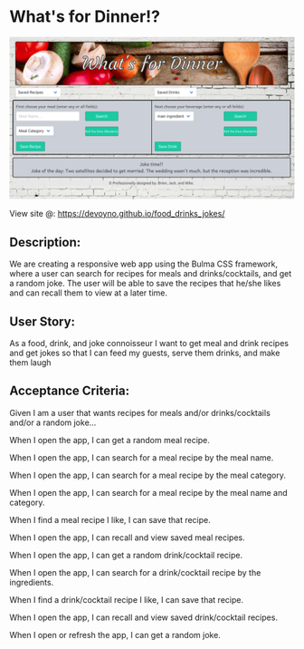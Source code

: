 # What's for Dinner!?

![Screenshot](ss.png)

View site @: https://devoyno.github.io/food_drinks_jokes/

## Description:

We are creating a responsive web app using the Bulma CSS framework,
where a user can search for recipes for meals and drinks/cocktails,
and get a random joke.  The user will be able to save the recipes that he/she likes and can recall them to view at a later time.


## User Story:

As a food, drink, and joke connoisseur
I want to get meal and drink recipes and get jokes
so that I can feed my guests, serve them drinks, and make them laugh


## Acceptance Criteria:

Given I am a user that wants recipes for meals and/or drinks/cocktails and/or a random joke…

When I open the app,
I can get a random meal recipe.

When I open the app,
I can search for a meal recipe by the meal name.

When I open the app,
I can search for a meal recipe by the meal category.

When I open the app,
I can search for a meal recipe by the meal name and category.

When I find a meal recipe I like,
I can save that recipe.

When I open the app,
I can recall and view saved meal recipes.

When I open the app,
I can get a random drink/cocktail recipe.

When I open the app,
I can search for a drink/cocktail recipe by the ingredients.

When I find a drink/cocktail recipe I like,
I can save that recipe.

When I open the app,
I can recall and view saved drink/cocktail recipes.

When I open or refresh the app,
I can get a random joke.

